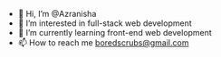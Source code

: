 - 👋 Hi, I’m @Azranisha
- 👀 I’m interested in full-stack web development
- 🌱 I’m currently learning front-end web development
- 📫 How to reach me boredscrubs@gmail.com

<!---
Azranisha/Azranisha is a ✨ special ✨ repository because its `README.md` (this file) appears on your GitHub profile.
You can click the Preview link to take a look at your changes.
--->
